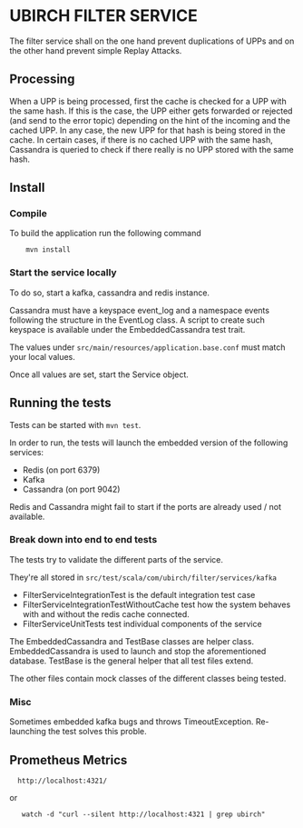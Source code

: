 # UBIRCH FILTER SERVICE

The filter service shall on the one hand prevent duplications of UPPs and on the other hand prevent simple Replay
Attacks.

## Processing

When a UPP is being processed, first the cache is checked for a UPP with the same hash. If this is the case, the UPP
either gets forwarded or rejected (and send to the error topic) depending on the hint of the incoming and the cached
UPP. In any case, the new UPP for that hash is being stored in the cache. In certain cases, if there is no cached UPP
with the same hash, Cassandra is queried to check if there really is no UPP stored with the same hash.

## Install

### Compile

To build the application run the following command

```
    mvn install
```

### Start the service locally

To do so, start a kafka, cassandra and redis instance. 

Cassandra must have a keyspace event_log and a namespace events following the structure in the
EventLog class. A script to create such keyspace is available under the EmbeddedCassandra test trait.

The values under ```src/main/resources/application.base.conf``` must match your local values.

Once all values are set, start the Service object.

## Running the tests

Tests can be started with ```mvn test```.

In order to run, the tests will launch the embedded version of the following services:
* Redis (on port 6379)
* Kafka
* Cassandra (on port 9042)

Redis and Cassandra might fail to start if the ports are already used / not available.

### Break down into end to end tests

The tests try to validate the different parts of the service.

They're all stored in ```src/test/scala/com/ubirch/filter/services/kafka```

* FilterServiceIntegrationTest is the default integration test case
* FilterServiceIntegrationTestWithoutCache test how the system behaves with and without the redis cache connected.
* FilterServiceUnitTests test individual components of the service

The EmbeddedCassandra and TestBase classes are helper class. EmbeddedCassandra is used to launch and stop the 
aforementioned database. TestBase is the general helper that all test files extend.

The other files contain mock classes of the different classes being tested. 

### Misc

Sometimes embedded kafka bugs and throws TimeoutException. Re-launching the test solves this proble.

## Prometheus Metrics

```
  http://localhost:4321/
```

  or
   
```  
   watch -d "curl --silent http://localhost:4321 | grep ubirch"
```


